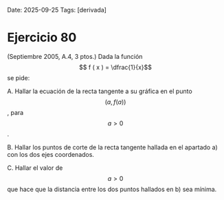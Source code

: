 Date: 2025-09-25
Tags: [derivada]

# Ejercicio 80

 (Septiembre 2005, A.4, 3 ptos.) Dada la función  $$ f ( x ) =  \dfrac{1}{x}$$   se pide:

A.    Hallar la ecuación de la recta tangente a su gráfica en el punto  $$ ( a, f ( a ) )$$  , para  $$ a > 0$$  .

B.    Hallar los puntos de corte de la recta tangente hallada en el apartado a) con los dos ejes coordenados.

C.    Hallar el valor de  $$ a > 0$$   que hace que la distancia entre los dos puntos hallados en b) sea mínima.

